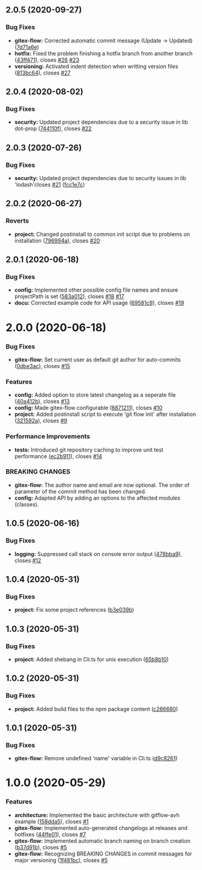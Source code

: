 ## 2.0.5 (2020-09-27)


### Bug Fixes

* **gitex-flow:** Corrected automatic commit message (Update -> Updated) ([7d71a6e](https://github.com/CuddlySheep/gitex-flow-node/commits/7d71a6e88139ca232d0bc19d8b1925e71d924948))
* **hotfix:** Fixed the problem finishing a hotfix branch from another branch ([43ff471](https://github.com/CuddlySheep/gitex-flow-node/commits/43ff4717b89fa27f3b3e3039e084eacde81516ff)), closes [#26](https://github.com/CuddlySheep/gitex-flow-node/issues/26) [#23](https://github.com/CuddlySheep/gitex-flow-node/issues/23)
* **versioning:** Activated indent detection when writting version files ([813bc64](https://github.com/CuddlySheep/gitex-flow-node/commits/813bc64cef9e58524725c3a65c1d4b0e69c49963)), closes [#27](https://github.com/CuddlySheep/gitex-flow-node/issues/27)



## 2.0.4 (2020-08-02)

### Bug Fixes

- **security:** Updated project dependencies due to a security issue in lib dot-prop ([744110f](https://github.com/gitex-flow/gitex-flow-node/commits/744110ffa22720153e9c4caf8fd140fcc9131201)), closes [#22](https://github.com/gitex-flow/gitex-flow-node/issues/22)

## 2.0.3 (2020-07-26)

### Bug Fixes

- **security:** Updated project dependencies due to security issues in lib 'lodash'closes [#21](https://github.com/gitex-flow/gitex-flow-node/issues/21) ([fcc1e7c](https://github.com/gitex-flow/gitex-flow-node/commits/fcc1e7cbfe773e8c08c91f6b71f3fef9813f24a8))

## 2.0.2 (2020-06-27)

### Reverts

- **project:** Changed postinstall to common init script due to problems on installation ([796994a](https://github.com/gitex-flow/gitex-flow-node/commits/796994a59e612b405060e88e462531f263fa2a89)), closes [#20](https://github.com/gitex-flow/gitex-flow-node/issues/20)

## 2.0.1 (2020-06-18)

### Bug Fixes

- **config:** Implemented other possible config file names and ensure projectPath is set ([583a012](https://github.com/gitex-flow/gitex-flow-node/commits/583a012f7f9e0387492b2fd5ae4a4fd807ea75d7)), closes [#18](https://github.com/gitex-flow/gitex-flow-node/issues/18) [#17](https://github.com/gitex-flow/gitex-flow-node/issues/17)
- **docu:** Corrected example code for API usage ([69581c9](https://github.com/gitex-flow/gitex-flow-node/commits/69581c9779dcd55bf44642644ad4c7bc1cca88a3)), closes [#19](https://github.com/gitex-flow/gitex-flow-node/issues/19)

# 2.0.0 (2020-06-18)

### Bug Fixes

- **gitex-flow:** Set current user as default git author for auto-commits ([0dbe3ac](https://github.com/gitex-flow/gitex-flow-node/commits/0dbe3ac6e4eba4ed262fc15aaddce87fd33b393b)), closes [#15](https://github.com/gitex-flow/gitex-flow-node/issues/15)

### Features

- **config:** Added option to store latest changelog as a seperate file ([40a412b](https://github.com/gitex-flow/gitex-flow-node/commits/40a412b31ac710dc543b4106836fee2b09ba6e6d)), closes [#13](https://github.com/gitex-flow/gitex-flow-node/issues/13)
- **config:** Made gitex-flow configurable ([8871211](https://github.com/gitex-flow/gitex-flow-node/commits/8871211c3c6e870ba2dab98f7ad1dd5627709925)), closes [#10](https://github.com/gitex-flow/gitex-flow-node/issues/10)
- **project:** Added postinstall script to execute 'git flow init' after installation ([321592a](https://github.com/gitex-flow/gitex-flow-node/commits/321592aed53ebeacb0fa405ce724239442c395b1)), closes [#9](https://github.com/gitex-flow/gitex-flow-node/issues/9)

### Performance Improvements

- **tests:** Introduced git repository caching to improve unit test performance ([ec2b911](https://github.com/gitex-flow/gitex-flow-node/commits/ec2b911010bf178f8d58b0ddc1293343eb70c1d8)), closes [#14](https://github.com/gitex-flow/gitex-flow-node/issues/14)

### BREAKING CHANGES

- **gitex-flow:** The author name and email are now optional. The order of parameter of the commit method has been changed.
- **config:** Adapted API by adding an options to the affected modules (classes).

## 1.0.5 (2020-06-16)

### Bug Fixes

- **logging:** Suppressed call stack on console error output ([478bba9](https://github.com/gitex-flow/gitex-flow-node/commits/478bba9a8e96251643486212269d7387cec62ec4)), closes [#12](https://github.com/gitex-flow/gitex-flow-node/issues/12)

## 1.0.4 (2020-05-31)

### Bug Fixes

- **project:** Fix some project references ([b3e039b](https://github.com/gitex-flow/gitex-flow-node/commits/b3e039b03d6dbb9556a07e52be6ce0554d99b32d))

## 1.0.3 (2020-05-31)

### Bug Fixes

- **project:** Added shebang in Cli.ts for unix execution ([65b8b10](https://github.com/gitex-flow/gitex-flow-node/commits/65b8b10a9e92d4ab59f2ca368fb7d87499206ce8))

## 1.0.2 (2020-05-31)

### Bug Fixes

- **project:** Added build files to the npm package content ([c266680](https://github.com/gitex-flow/gitex-flow-node/commits/c26668024e0e0459421414596f7004f1e9da26dd))

## 1.0.1 (2020-05-31)

### Bug Fixes

- **gitex-flow:** Remove undefined 'name' variable in Cli.ts ([d9c8261](https://github.com/gitex-flow/gitex-flow-node/commits/d9c8261f5411b1d5092ecafc8b8f30761821ecec))

# 1.0.0 (2020-05-29)

### Features

- **architecture:** Implemented the basic architecture with gitflow-avh example ([158dda5](https://github.com/gitex-flow/gitex-flow-node/commits/158dda5e5f4903c355903fff9edf6ad6ea1ebca5)), closes [#1](https://github.com/gitex-flow/gitex-flow-node/issues/1)
- **gitex-flow:** Implemented auto-generated changelogs at releases and hotfixes ([44ffe01](https://github.com/gitex-flow/gitex-flow-node/commits/44ffe01eac8a66be9be0c90187d9a4df8dd3c1e4)), closes [#7](https://github.com/gitex-flow/gitex-flow-node/issues/7)
- **gitex-flow:** Implemented automatic branch naming on branch creation ([b37d91b](https://github.com/gitex-flow/gitex-flow-node/commits/b37d91bbefba230d383cb458869653ad8ff402bb)), closes [#5](https://github.com/gitex-flow/gitex-flow-node/issues/5)
- **gitex-flow:** Recognizing BREAKING CHANGES in commit messages for major versioning ([1f481bc](https://github.com/gitex-flow/gitex-flow-node/commits/1f481bcce4d191ab9c93491e5b80f3214ed6b8e4)), closes [#5](https://github.com/gitex-flow/gitex-flow-node/issues/5)
